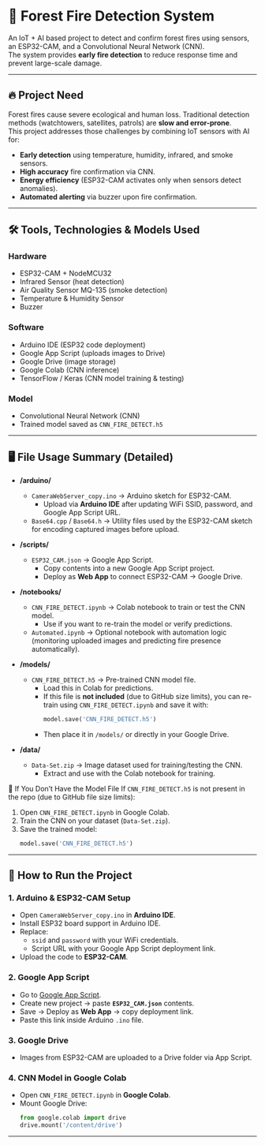 # 🌲 Forest Fire Detection System

An IoT + AI based project to detect and confirm forest fires using sensors, an ESP32-CAM, and a Convolutional Neural Network (CNN).  
The system provides **early fire detection** to reduce response time and prevent large-scale damage.

---

## 🔥 Project Need
Forest fires cause severe ecological and human loss. Traditional detection methods (watchtowers, satellites, patrols) are **slow and error-prone**.  
This project addresses those challenges by combining IoT sensors with AI for:
- **Early detection** using temperature, humidity, infrared, and smoke sensors.  
- **High accuracy** fire confirmation via CNN.  
- **Energy efficiency** (ESP32-CAM activates only when sensors detect anomalies).  
- **Automated alerting** via buzzer upon fire confirmation.  

---

## 🛠 Tools, Technologies & Models Used

### Hardware
- ESP32-CAM + NodeMCU32  
- Infrared Sensor (heat detection)  
- Air Quality Sensor MQ-135 (smoke detection)  
- Temperature & Humidity Sensor  
- Buzzer  

### Software
- Arduino IDE (ESP32 code deployment)  
- Google App Script (uploads images to Drive)  
- Google Drive (image storage)  
- Google Colab (CNN inference)  
- TensorFlow / Keras (CNN model training & testing)  

### Model
- Convolutional Neural Network (CNN)  
- Trained model saved as `CNN_FIRE_DETECT.h5`  

---

## 🖥 File Usage Summary (Detailed)

- **/arduino/**
  - `CameraWebServer_copy.ino` → Arduino sketch for ESP32-CAM.  
    - Upload via **Arduino IDE** after updating WiFi SSID, password, and Google App Script URL.  
  - `Base64.cpp` / `Base64.h` → Utility files used by the ESP32-CAM sketch for encoding captured images before upload.  

- **/scripts/**
  - `ESP32_CAM.json` → Google App Script.  
    - Copy contents into a new Google App Script project.  
    - Deploy as **Web App** to connect ESP32-CAM → Google Drive.  

- **/notebooks/**
  - `CNN_FIRE_DETECT.ipynb` → Colab notebook to train or test the CNN model.  
    - Use if you want to re-train the model or verify predictions.  
  - `Automated.ipynb` → Optional notebook with automation logic (monitoring uploaded images and predicting fire presence automatically).  

- **/models/**
  - `CNN_FIRE_DETECT.h5` → Pre-trained CNN model file.  
    - Load this in Colab for predictions.  
    - If this file is **not included** (due to GitHub size limits), you can re-train using `CNN_FIRE_DETECT.ipynb` and save it with:  
      ```python
      model.save('CNN_FIRE_DETECT.h5')
      ```  
    - Then place it in `/models/` or directly in your Google Drive.  

- **/data/**
  - `Data-Set.zip` → Image dataset used for training/testing the CNN.  
    - Extract and use with the Colab notebook for training.  


📌 If You Don’t Have the Model File
If `CNN_FIRE_DETECT.h5` is not present in the repo (due to GitHub file size limits):  
1. Open `CNN_FIRE_DETECT.ipynb` in Google Colab.  
2. Train the CNN on your dataset (`Data-Set.zip`).  
3. Save the trained model:  
   ```python
   model.save('CNN_FIRE_DETECT.h5')

---

## 🚀 How to Run the Project

### 1. **Arduino & ESP32-CAM Setup**
- Open `CameraWebServer_copy.ino` in **Arduino IDE**.  
- Install ESP32 board support in Arduino IDE.  
- Replace:
  - `ssid` and `password` with your WiFi credentials.  
  - Script URL with your Google App Script deployment link.  
- Upload the code to **ESP32-CAM**.  

### 2. **Google App Script**
- Go to [Google App Script](https://script.google.com).  
- Create new project → paste **`ESP32_CAM.json`** contents.  
- Save → Deploy as **Web App** → copy deployment link.  
- Paste this link inside Arduino `.ino` file.  

### 3. **Google Drive**
- Images from ESP32-CAM are uploaded to a Drive folder via App Script.  

### 4. **CNN Model in Google Colab**
- Open `CNN_FIRE_DETECT.ipynb` in **Google Colab**.  
- Mount Google Drive:  
  ```python
  from google.colab import drive
  drive.mount('/content/drive')
---


